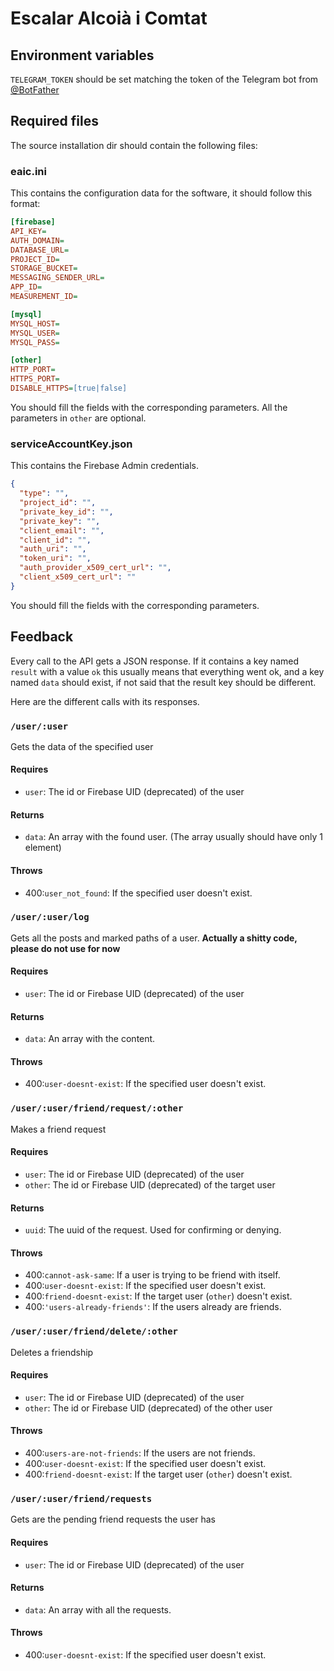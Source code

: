 # Escalar Alcoià i Comtat #
## Environment variables ##
`TELEGRAM_TOKEN` should be set matching the token of the Telegram bot from [@BotFather](https://telegram.me/BotFather)

## Required files ##
The source installation dir should contain the following files:
### eaic.ini ###
This contains the configuration data for the software, it should follow this format:
```ini
[firebase]
API_KEY=
AUTH_DOMAIN=
DATABASE_URL=
PROJECT_ID=
STORAGE_BUCKET=
MESSAGING_SENDER_URL=
APP_ID=
MEASUREMENT_ID=

[mysql]
MYSQL_HOST=
MYSQL_USER=
MYSQL_PASS=

[other]
HTTP_PORT=
HTTPS_PORT=
DISABLE_HTTPS=[true|false]
```
You should fill the fields with the corresponding parameters. All the parameters in `other` are optional.

### serviceAccountKey.json ###
This contains the Firebase Admin credentials.
```json
{
  "type": "",
  "project_id": "",
  "private_key_id": "",
  "private_key": "",
  "client_email": "",
  "client_id": "",
  "auth_uri": "",
  "token_uri": "",
  "auth_provider_x509_cert_url": "",
  "client_x509_cert_url": ""
}
```
You should fill the fields with the corresponding parameters.

## Feedback ##
Every call to the API gets a JSON response. If it contains a key named `result` with a value `ok` this usually means that everything went ok, and a key named `data` should exist, if not said that the result key should be different.

Here are the different calls with its responses.

### `/user/:user` ###
Gets the data of the specified user
#### Requires ####
- `user`: The id or Firebase UID (deprecated) of the user
#### Returns ####
- `data`: An array with the found user. (The array usually should have only 1 element)
#### Throws ####
- 400:`user_not_found`: If the specified user doesn't exist.

### `/user/:user/log` ###
Gets all the posts and marked paths of a user.
**Actually a shitty code, please do not use for now**
#### Requires ####
- `user`: The id or Firebase UID (deprecated) of the user
#### Returns ####
- `data`: An array with the content.
#### Throws ####
- 400:`user-doesnt-exist`: If the specified user doesn't exist.

### `/user/:user/friend/request/:other` ###
Makes a friend request
#### Requires ####
- `user`: The id or Firebase UID (deprecated) of the user
- `other`: The id or Firebase UID (deprecated) of the target user
#### Returns ####
- `uuid`: The uuid of the request. Used for confirming or denying.
#### Throws ####
- 400:`cannot-ask-same`: If a user is trying to be friend with itself.
- 400:`user-doesnt-exist`: If the specified user doesn't exist.
- 400:`friend-doesnt-exist`: If the target user (`other`) doesn't exist.
- 400:`'users-already-friends'`: If the users already are friends.

### `/user/:user/friend/delete/:other` ###
Deletes a friendship
#### Requires ####
- `user`: The id or Firebase UID (deprecated) of the user
- `other`: The id or Firebase UID (deprecated) of the other user
#### Throws ####
- 400:`users-are-not-friends`: If the users are not friends.
- 400:`user-doesnt-exist`: If the specified user doesn't exist.
- 400:`friend-doesnt-exist`: If the target user (`other`) doesn't exist.

### `/user/:user/friend/requests` ###
Gets are the pending friend requests the user has
#### Requires ####
- `user`: The id or Firebase UID (deprecated) of the user
#### Returns ####
- `data`: An array with all the requests.
#### Throws ####
- 400:`user-doesnt-exist`: If the specified user doesn't exist.
